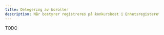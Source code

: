 ```yaml
---
title: Delegering av boroller
description: Når bostyrer registreres på konkursboet i Enhetsregisteret, kan bostyrer delegere roller på boet til sine medarbeidere og kreditorer.
---
```


TODO